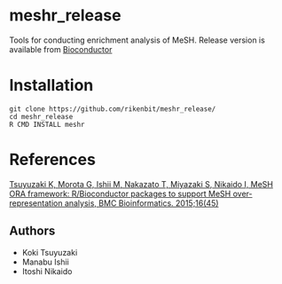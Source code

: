# meshr_release

Tools for conducting enrichment analysis of MeSH. Release version is available from [Bioconductor](http://www.bioconductor.org/packages/release/bioc/html/meshr.html)

Installation
======
~~~~
git clone https://github.com/rikenbit/meshr_release/
cd meshr_release
R CMD INSTALL meshr
~~~~

References
======
[Tsuyuzaki K, Morota G, Ishii M, Nakazato T, Miyazaki S, Nikaido I, MeSH ORA framework: R/Bioconductor packages to support MeSH over-representation analysis, BMC Bioinformatics. 2015;16(45)](http://www.biomedcentral.com/1471-2105/16/45/abstract)

## Authors
- Koki Tsuyuzaki
- Manabu Ishii
- Itoshi Nikaido

